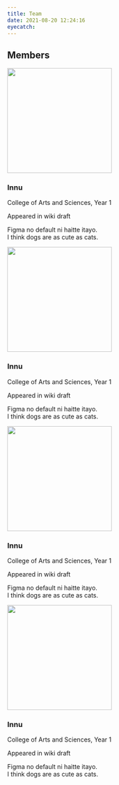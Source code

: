 ```yaml
---
title: Team
date: 2021-08-20 12:24:16
eyecatch:
---
```


## Members

<section class="gallery">
  <div>
    <img src="https://2021.igem.org/wiki/images/a/a6/T--UTokyo--innu.jpg" width="240" height="240" />
    <h3>Innu</h3>
    <p class="profile-bio">
      College of Arts and Sciences, Year 1
    </p>
    <p class="profile-bio">
      Appeared in wiki draft
    </p>
    <p class="profile-voice">
      Figma no default ni haitte itayo.<br />
      I think dogs are as cute as cats.
    </p>
  </div>
  <div>
    <img src="https://2021.igem.org/wiki/images/a/a6/T--UTokyo--innu.jpg" width="240" height="240" />
    <h3>Innu</h3>
    <p class="profile-bio">
      College of Arts and Sciences, Year 1
    </p>
    <p class="profile-bio">
      Appeared in wiki draft
    </p>
    <p class="profile-voice">
      Figma no default ni haitte itayo.<br />
      I think dogs are as cute as cats.
    </p>
  </div>
  <div>
    <img src="https://2021.igem.org/wiki/images/a/a6/T--UTokyo--innu.jpg" width="240" height="240" />
    <h3>Innu</h3>
    <p class="profile-bio">
      College of Arts and Sciences, Year 1
    </p>
    <p class="profile-bio">
      Appeared in wiki draft
    </p>
    <p class="profile-voice">
      Figma no default ni haitte itayo.<br />
      I think dogs are as cute as cats.
    </p>
  </div>
  <div>
    <img src="https://2021.igem.org/wiki/images/a/a6/T--UTokyo--innu.jpg" width="240" height="240" />
    <h3>Innu</h3>
    <p class="profile-bio">
      College of Arts and Sciences, Year 1
    </p>
    <p class="profile-bio">
      Appeared in wiki draft
    </p>
    <p class="profile-voice">
      Figma no default ni haitte itayo.<br />
      I think dogs are as cute as cats.
    </p>
  </div>
</section>
